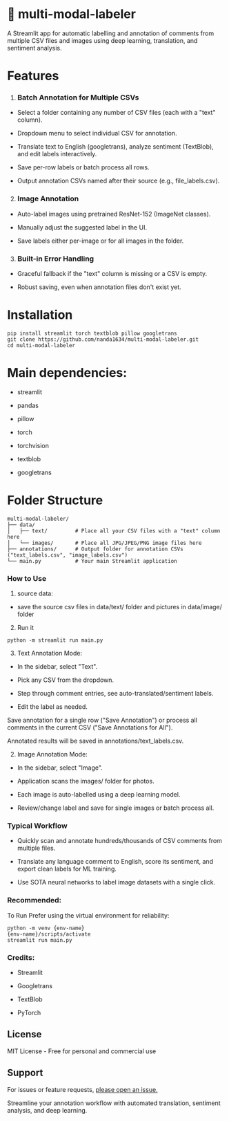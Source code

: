 # 🤖 multi-modal-labeler

A Streamlit app for automatic labelling and annotation of comments from multiple CSV files and images using deep learning, translation, and sentiment analysis.

# Features
1. ### Batch Annotation for Multiple CSVs

* Select a folder containing any number of CSV files (each with a "text" column).

* Dropdown menu to select individual CSV for annotation.

* Translate text to English (googletrans), analyze sentiment (TextBlob), and edit labels interactively.

* Save per-row labels or batch process all rows.

* Output annotation CSVs named after their source (e.g., file_labels.csv).

2. ### Image Annotation

* Auto-label images using pretrained ResNet-152 (ImageNet classes).

* Manually adjust the suggested label in the UI.

* Save labels either per-image or for all images in the folder.

3. ### Built-in Error Handling

* Graceful fallback if the "text" column is missing or a CSV is empty.

* Robust saving, even when annotation files don't exist yet.

# Installation
```
pip install streamlit torch textblob pillow googletrans
git clone https://github.com/nanda1634/multi-modal-labeler.git
cd multi-modal-labeler
```
# Main dependencies:

* streamlit

* pandas

* pillow

* torch

* torchvision

* textblob

* googletrans

# Folder Structure
```
multi-modal-labeler/
├── data/
│   ├── text/         # Place all your CSV files with a "text" column here
│   └── images/       # Place all JPG/JPEG/PNG image files here
├── annotations/      # Output folder for annotation CSVs ("text_labels.csv", "image_labels.csv")
└── main.py           # Your main Streamlit application
```

### How to Use

1. source data:

* save the source csv files in data/text/ folder and pictures in data/image/ folder

2. Run it
```
python -m streamlit run main.py
```

3. Text Annotation Mode:

* In the sidebar, select "Text".

* Pick any CSV from the dropdown.

* Step through comment entries, see auto-translated/sentiment labels.

* Edit the label as needed.

Save annotation for a single row ("Save Annotation") or process all comments in the current CSV ("Save Annotations for All").

Annotated results will be saved in annotations/text_labels.csv.

2. Image Annotation Mode:

* In the sidebar, select "Image".

* Application scans the images/ folder for photos.

* Each image is auto-labelled using a deep learning model.

* Review/change label and save for single images or batch process all.

### Typical Workflow
* Quickly scan and annotate hundreds/thousands of CSV comments from multiple files.

* Translate any language comment to English, score its sentiment, and export clean labels for ML training.

* Use SOTA neural networks to label image datasets with a single click.

### Recommended:
To Run Prefer using the virtual environment for reliability:
```
python -m venv {env-name}
{env-name}/scripts/activate
streamlit run main.py
```

### Credits:

* Streamlit

* Googletrans

* TextBlob
 
* PyTorch

## License

MIT License - Free for personal and commercial use

## Support

For issues or feature requests, [please open an issue.](https://github.com/nanda1634/multi-modal-labeler/issues)

Streamline your annotation workflow with automated translation, sentiment analysis, and deep learning.
